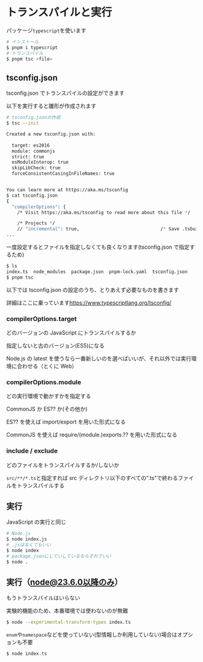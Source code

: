 # トランスパイルと実行

パッケージ`typescript`を使います

```bash
# インストール
$ pnpm i typescript
# トランスパイル
$ pnpm tsc <file>
```

## tsconfig.json

tsconfig.json でトランスパイルの設定ができます

以下を実行すると雛形が作成されます

```bash
# tsconfig.jsonの作成
$ tsc --init

Created a new tsconfig.json with:                                               
                                                                             TS 
  target: es2016
  module: commonjs
  strict: true
  esModuleInterop: true
  skipLibCheck: true
  forceConsistentCasingInFileNames: true


You can learn more at https://aka.ms/tsconfig
$ cat tsconfig.json
{
  "compilerOptions": {
    /* Visit https://aka.ms/tsconfig to read more about this file */

    /* Projects */
    // "incremental": true,                              /* Save .tsbuildinfo files to allow for incremental compilation of projects. */
...
```

一度設定するとファイルを指定しなくても良くなります(tsconfig.json で指定するため)

```bash
$ ls
index.ts  node_modules  package.json  pnpm-lock.yaml  tsconfig.json
$ pnpm tsc
```

以下では tsconfig.json の設定のうち、とりあえず必要なものを書きます

詳細はここに乗っています<https://www.typescriptlang.org/tsconfig/>

### compilerOptions.target

どのバージョンの JavaScript にトランスパイルするか

指定しないと古のバージョン(ES5)になる

Node.js の latest を使うなら一番新しいのを選べばいいが、それ以外では実行環境に合わせる（とくに Web）

### compilerOptions.module

どの実行環境で動かすかを指定する

CommonJS か ES?? か(その他か)

ES?? を使えば import/export を用いた形式になる

CommonJS を使えば require/(module.)exports.?? を用いた形式になる

### include / exclude

どのファイルをトランスパイルするか/しないか

`src/**/*.ts`と指定すれば src ディレクトリ以下のすべての".ts"で終わるファイルをトランスパイルする

## 実行

JavaScript の実行と同じ

```bash
# Node.js
$ node index.js
# .jsはなくてもいい
$ node index
# package.jsonにしていしているならそれでいい
$ node .
```

## 実行（node@23.6.0以降のみ）

もうトランスパイルはいらない

実験的機能のため、本番環境では使わないのが無難

```bash
$ node --experimental-transform-types index.ts
```

`enum`や`namespace`などを使っていない(型情報しか利用していない)場合はオプションも不要

```bash
$ node index.ts
```
